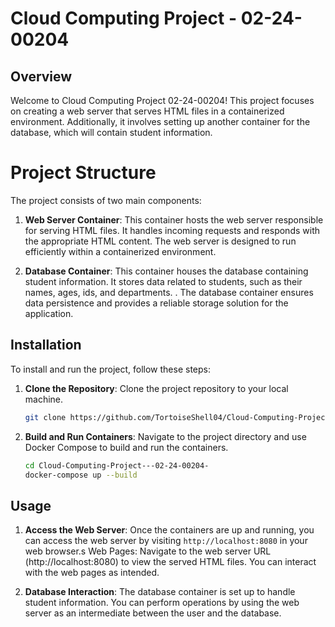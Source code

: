 
# Cloud Computing Project - 02-24-00204
## Overview
Welcome to Cloud Computing Project 02-24-00204! This project focuses on creating a web server that serves HTML files in a containerized environment. Additionally, it involves setting up another container for the database, which will contain student information.

# Project Structure
The project consists of two main components:

1. **Web Server Container**: This container hosts the web server responsible for serving HTML files. It handles incoming requests and responds with the appropriate HTML content. The web server is designed to run efficiently within a containerized environment.

2. **Database Container**: This container houses the database containing student information. It stores data related to students, such as their names, ages, ids, 
and departments. . The database container ensures data persistence and provides a reliable storage solution for the application.

## Installation

To install and run the project, follow these steps:

1. **Clone the Repository**: Clone the project repository to your local machine.

    ```bash
    git clone https://github.com/TortoiseShell04/Cloud-Computing-Project---02-24-00204-
    ```

2. **Build and Run Containers**: Navigate to the project directory and use Docker Compose to build and run the containers.

    ```bash
    cd Cloud-Computing-Project---02-24-00204-
    docker-compose up --build
    ```
## Usage
1. **Access the Web Server**: Once the containers are up and running, you can access the web server by visiting `http://localhost:8080` in your web browser.s Web Pages: Navigate to the web server URL (http://localhost:8080) to view the served HTML files. You can interact with the web pages as intended.

2. **Database Interaction**: The database container is set up to handle student information. You can perform operations by using the web server as an intermediate between the user and the database.

